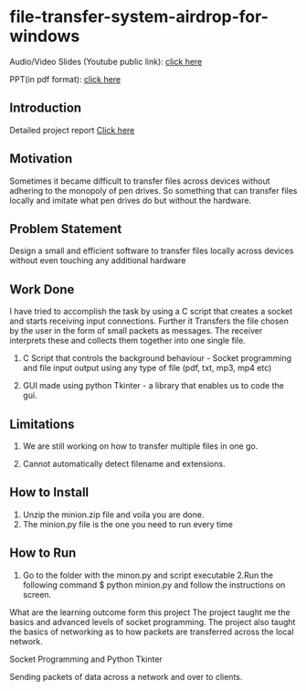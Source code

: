 # file-transfer-system-airdrop-for-windows


Audio/Video Slides (Youtube public link): [click here](https://www.youtube.com/watch?v=qlAoMFWXEEM&feature=youtu.be)

PPT(in pdf format): [click here](https://students.iitmandi.ac.in/~sagar_ghai/minion/minion.pdf)


## Introduction

Detailed project report [Click here](https://drive.google.com/file/d/1J6bqp6LI2IzUYWFZgzue78fnW0GExLX6/view?usp=sharing)


## Motivation

Sometimes it became difficult to transfer files across devices without adhering to the monopoly of pen drives. So something that can transfer files locally and imitate what pen drives do but without the hardware.


## Problem Statement

Design a small and efficient software to transfer files locally across devices without even touching any additional hardware


## Work Done

I have tried to accomplish the task by using a C script that creates a socket and starts receiving input connections. Further it Transfers the file chosen by the user in the form of small packets as messages. The receiver interprets these and collects them together into one single file. 
1. C Script that controls the background behaviour - Socket programming and file input output using any type of file (pdf, txt, mp3, mp4 etc)


2. GUI made using python Tkinter - a library that enables us to code the gui.



## Limitations

1. We are still working on how to transfer multiple files in one go.


2. Cannot automatically detect filename and extensions.



## How to Install

1. Unzip the minion.zip file and voila you are done.
2. The minion.py file is the one you need to run every time


## How to Run

1. Go to the folder with the minon.py and script executable
2.Run the following command $ python minion.py and follow the instructions on screen.



What are the learning outcome form this project
The project taught me the basics and advanced levels of socket programming. The project also taught the basics of networking as to how packets are transferred across the local network. 

Socket Programming and Python Tkinter


Sending packets of data across a network and over to clients.
